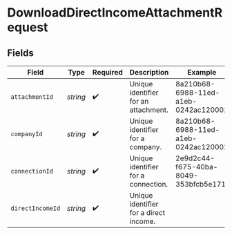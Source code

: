 # DownloadDirectIncomeAttachmentRequest


## Fields

| Field                                  | Type                                   | Required                               | Description                            | Example                                |
| -------------------------------------- | -------------------------------------- | -------------------------------------- | -------------------------------------- | -------------------------------------- |
| `attachmentId`                         | *string*                               | :heavy_check_mark:                     | Unique identifier for an attachment.   | 8a210b68-6988-11ed-a1eb-0242ac120002   |
| `companyId`                            | *string*                               | :heavy_check_mark:                     | Unique identifier for a company.       | 8a210b68-6988-11ed-a1eb-0242ac120002   |
| `connectionId`                         | *string*                               | :heavy_check_mark:                     | Unique identifier for a connection.    | 2e9d2c44-f675-40ba-8049-353bfcb5e171   |
| `directIncomeId`                       | *string*                               | :heavy_check_mark:                     | Unique identifier for a direct income. |                                        |